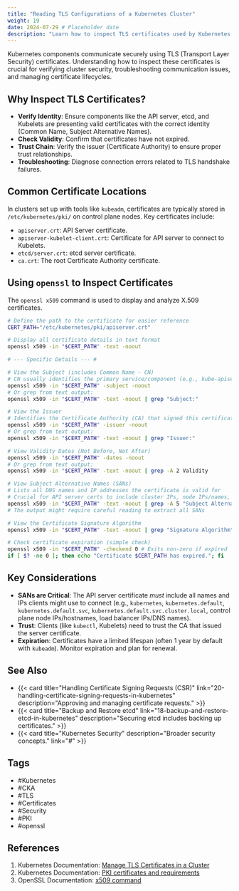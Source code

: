 ```yaml
---
title: "Reading TLS Configurations of a Kubernetes Cluster"
weight: 19
date: 2024-07-29 # Placeholder date
description: "Learn how to inspect TLS certificates used by Kubernetes components like the API server using openssl."
---
```


Kubernetes components communicate securely using TLS (Transport Layer Security) certificates. Understanding how to inspect these certificates is crucial for verifying cluster security, troubleshooting communication issues, and managing certificate lifecycles.

## Why Inspect TLS Certificates?

- **Verify Identity**: Ensure components like the API server, etcd, and Kubelets are presenting valid certificates with the correct identity (Common Name, Subject Alternative Names).
- **Check Validity**: Confirm that certificates have not expired.
- **Trust Chain**: Verify the issuer (Certificate Authority) to ensure proper trust relationships.
- **Troubleshooting**: Diagnose connection errors related to TLS handshake failures.

## Common Certificate Locations

In clusters set up with tools like `kubeadm`, certificates are typically stored in `/etc/kubernetes/pki/` on control plane nodes. Key certificates include:

- `apiserver.crt`: API Server certificate.
- `apiserver-kubelet-client.crt`: Certificate for API server to connect to Kubelets.
- `etcd/server.crt`: etcd server certificate.
- `ca.crt`: The root Certificate Authority certificate.

## Using `openssl` to Inspect Certificates

The `openssl x509` command is used to display and analyze X.509 certificates.

```bash
# Define the path to the certificate for easier reference
CERT_PATH="/etc/kubernetes/pki/apiserver.crt"

# Display all certificate details in text format
openssl x509 -in "$CERT_PATH" -text -noout

# --- Specific Details --- #

# View the Subject (includes Common Name - CN)
# CN usually identifies the primary service/component (e.g., kube-apiserver)
openssl x509 -in "$CERT_PATH" -subject -noout
# Or grep from text output:
openssl x509 -in "$CERT_PATH" -text -noout | grep "Subject:"

# View the Issuer
# Identifies the Certificate Authority (CA) that signed this certificate
openssl x509 -in "$CERT_PATH" -issuer -noout
# Or grep from text output:
openssl x509 -in "$CERT_PATH" -text -noout | grep "Issuer:"

# View Validity Dates (Not Before, Not After)
openssl x509 -in "$CERT_PATH" -dates -noout
# Or grep from text output:
openssl x509 -in "$CERT_PATH" -text -noout | grep -A 2 Validity

# View Subject Alternative Names (SANs)
# Lists all DNS names and IP addresses the certificate is valid for
# Crucial for API server certs to include cluster IPs, node IPs/names, etc.
openssl x509 -in "$CERT_PATH" -text -noout | grep -A 5 "Subject Alternative Name"
# The output might require careful reading to extract all SANs

# View the Certificate Signature Algorithm
openssl x509 -in "$CERT_PATH" -text -noout | grep "Signature Algorithm"

# Check certificate expiration (simple check)
openssl x509 -in "$CERT_PATH" -checkend 0 # Exits non-zero if expired
if [ $? -ne 0 ]; then echo "Certificate $CERT_PATH has expired."; fi
```

## Key Considerations

- **SANs are Critical**: The API server certificate *must* include all names and IPs clients might use to connect (e.g., `kubernetes`, `kubernetes.default`, `kubernetes.default.svc`, `kubernetes.default.svc.cluster.local`, control plane node IPs/hostnames, load balancer IPs/DNS names).
- **Trust**: Clients (like `kubectl`, Kubelets) need to trust the CA that issued the server certificate.
- **Expiration**: Certificates have a limited lifespan (often 1 year by default with `kubeadm`). Monitor expiration and plan for renewal.

## See Also

- {{< card title="Handling Certificate Signing Requests (CSR)" link="20-handling-certificate-signing-requests-in-kubernetes" description="Approving and managing certificate requests." >}}
- {{< card title="Backup and Restore etcd" link="18-backup-and-restore-etcd-in-kubernetes" description="Securing etcd includes backing up certificates." >}}
- {{< card title="Kubernetes Security" description="Broader security concepts." link="#" >}} <!-- Add link -->

## Tags

- #Kubernetes
- #CKA
- #TLS
- #Certificates
- #Security
- #PKI
- #openssl

## References

1.  Kubernetes Documentation: [Manage TLS Certificates in a Cluster](https://kubernetes.io/docs/tasks/tls/managing-tls-in-a-cluster/)
2.  Kubernetes Documentation: [PKI certificates and requirements](https://kubernetes.io/docs/setup/best-practices/certificates/)
3.  OpenSSL Documentation: [x509 command](https://www.openssl.org/docs/manmaster/man1/openssl-x509.html) 